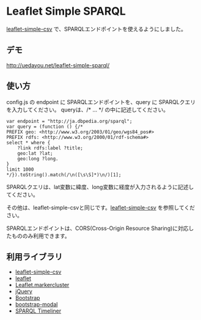 # Leaflet Simple SPARQL

[leaflet-simple-csv] で、SPARQLエンドポイントを使えるようにしました。

## デモ

<http://uedayou.net/leaflet-simple-sparql/>

## 使い方

config.js の endpoint に SPARQLエンドポイントを、query に SPARQLクエリを入力してください。
queryは、/* ... */ の中に記述してください。

	var endpoint = "http://ja.dbpedia.org/sparql";
	var query = (function () {/*
	PREFIX geo: <http://www.w3.org/2003/01/geo/wgs84_pos#>
	PREFIX rdfs: <http://www.w3.org/2000/01/rdf-schema#>
	select * where {
		?link rdfs:label ?title;
		geo:lat ?lat;
		geo:long ?long.
	}
	limit 1000
	*/}).toString().match(/\n([\s\S]*)\n/)[1];

SPARQLクエリは、lat変数に緯度、long変数に経度が入力されるように記述してください。

その他は、leaflet-simple-csvと同じです。[leaflet-simple-csv] を参照してください。

SPARQLエンドポイントは、CORS(Cross-Origin Resource Sharing)に対応したもののみ利用できます。

## 利用ライブラリ

- [leaflet-simple-csv]
- [leaflet]
- [Leaflet.markercluster]
- [jQuery]
- [Bootstrap]
- [bootstrap-modal]
- [SPARQL Timeliner]


[leaflet-simple-csv]:https://github.com/perrygeo/leaflet-simple-csv
[leaflet]:http://leafletjs.com/
[Leaflet.markercluster]:https://github.com/Leaflet/Leaflet.markercluster
[jQuery]:http://jquery.com/
[Bootstrap]:http://getbootstrap.com/
[bootstrap-modal]:https://github.com/jschr/bootstrap-modal
[SPARQL Timeliner]:http://uedayou.net/SPARQLTimeliner/

